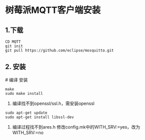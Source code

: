 # 树莓派MQTT客户端安装

## 1.下载

```
CD MQTT 
git init 
git pull https://github.com/eclipse/mosquitto.git
```

## 2. 安装

\# 编译 安装

```
make
sudo make install
```

1. 编译找不到openssl/ssl.h，需安装openssl

```
sudo apt-get update
sudo apt-get install libssl-dev
```

1. 编译过程找不到ares.h
   修改config.mk中的WITH\_SRV:=yes，改为WITH\_SRV:=no



